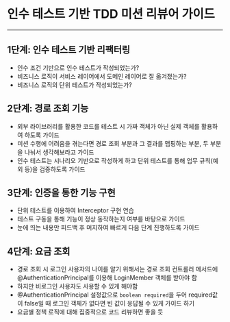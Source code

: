 # 인수 테스트 기반 TDD 미션 리뷰어 가이드

---
## 1단계: 인수 테스트 기반 리팩터링
- 인수 조건 기반으로 인수 테스트가 작성되었는가?
- 비즈니스 로직이 서비스 레이어에서 도메인 레이어로 잘 옮겨졌는가?
- 비즈니스 로직의 단위 테스트가 작성되었는가? 

## 2단계: 경로 조회 기능
- 외부 라이브러리를 활용한 코드를 테스트 시 가짜 객체가 아닌 실제 객체를 활용하여 하도록 가이드
- 미션 수행에 어려움을 겪는다면 경로 조회 부분과 그 결과를 맵핑하는 부분, 두 부분을 나눠서 생각해보라고 가이드
- 인수 테스트는 시나리오 기반으로 작성하게 하고 단위 테스트를 통해 업무 규칙(예외 등)을 검증하도록 가이드

## 3단계: 인증을 통한 기능 구현
- 단위 테스트를 이용하여 Interceptor 구현 연습
- 테스트 구동을 통해 기능이 정상 동작하는지 여부를 바탕으로 가이드
- 눈에 띄는 내용만 피드백 후 머지하여 빠르게 다음 단계 진행하도록 가이드

## 4단계: 요금 조회
- 경로 조회 시 로그인 사용자의 나이를 알기 위해서는 경로 조회 컨트롤러 메서드에 @AuthenticationPrincipal를 이용해 LoginMember 객체를 받아야 함
- 하지만 비로그인 사용자도 사용할 수 있게 해야함
- @AuthenticationPrincipal 설정값으로 `boolean required`을 두어 required값이 false일 때 로그인 객체가 없다면 빈 값이 응답될 수 있게 가이드 하기
- 요금별 정책 로직에 대해 집중적으로 코드 리뷰하면 좋을 듯
